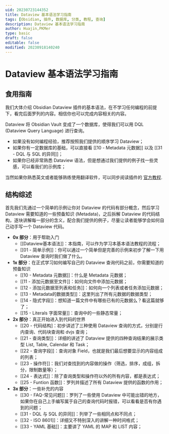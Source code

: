 ```yaml
---
uid: 20230723144352
title: Dataview 基本语法学习指南
tags: [Obsidian, 插件, 数据库, 分类, 教程, 查询]
description: Dataview 基本语法学习指南
author: Huajin,PKMer
type: basic
draft: false
editable: false
modified: 20230918140240
---
```


# Dataview 基本语法学习指南

## 食用指南

我们大体介绍 Obsidian Dataview 插件的基本语法，在不学习任何编程的前提下，看完后面罗列的内容。相信你也可以完成内容相关的内容。

Dataview 将 Obsidian Vault 变成了一个数据库，使得我们可以用 DQL (Dataview Query Language) 进行查询。

- 如果没有如何编程经验，推荐按照我们提供的顺序学习 Dataview；
- 如果你有一定数据库的基础，可以直接看 [[10 - Metadata 元数据]] 以及 [[31 - DQL 与 SQL 的异同]]；
- 如果你已经非常熟悉 Dataview 语法，但是想通过我们提供的例子找一些灵感，可以看我们的示例库；

当然如果你熟悉英文或者能够熟练使用翻译软件，可以同步阅读插件的 [官方教程](https://blacksmithgu.github.io/obsidian-dataview/).

## 结构综述

首先我们先通过一个简单的示例让你对 Dataview 的代码有部分概念，然后学习 Dataview 需要知道的一些预备知识 (Metadata)，之后拆解 Dataview 的代码结构，逐块讲解每一部分的含义，配合我们提供的例子，尽量让读者能够学会如何自己动手写一个 Dataview 代码。

- **0x 部分**：用于帮助入门
	- [[Dataview基本语法]]：本指南，可以作为学习本基本语法教程的流程；
	- [[01 - 简单示例]]：你可以通过一个简单但是完善的示例来初步了解一下用 Dataview 查询时我们做了什么。
- **1x 部分**：在正式学习如何编写自己的 Dataview 查询代码之前，你需要知道的预备知识
	- [[10 - Metadata 元数据]]：什么是 Metadata 元数据；
	- [[11 - 添加元数据至文件]]：如何向文件中添加元数据；
	- [[12 - 添加元数据至列表和任务]]：如何向一个列表或者任务添加元数据；
	- [[13 - Metadata的数据类型]]：这里列出了所有元数据的数据类型；
	- [[14 - 隐式字段]]：想知道一篇文件中有哪些已有的元数据么？看这篇就够了；
	- [[15 - Literals 字面常量]]：查询中的一些静态常量；
- **2x 部分**：真正开始进入到代码的世界
	- [[20 - 代码结构]：初步讲述了三种使用 Dataview 查询的方式，分别是行内查询、代码块查询和 dvjs 查询；
	- [[21 - 查询类型]]：详细的讲述了 Dataview 提供的四种查询结果的展示类型 List, Table, Calendar 和 Task；
	- [[22 - 查询字段]]：查询对象 Field，也就是我们最后想要显示的内容组成的列表；
	- [[23 - 操作符]]：我们对查找到的内容做的操作（筛选，排序，成组，拆分，限制数量等）；
	- [[24 - 表达式]]：除了查询类型和操作符以外的所有内容，都是表达式；
	- [[25 - Funtion 函数]]：罗列并描述了所有 Dataview 提供的函数的作用；
- **3x 部分**：一些补充的内容
	- [[30 - FAQ-常见问题]]：罗列了一些使用 Dataview 中可能出错的地方，如果你在自己上手编写属于自己的查询代码时报错，可以看看是否有你遇到的问题；
	- [[31 - DQL 与 SQL 的异同]]：列举了一些相同点和不同点；
	- [[32 - ISO 8601]]：详细又不特别深入的讲解一种时间格式；
	- [[33 - YAML 基础]]：主要讲了 YAML 的 MAP 和 LIST 内容；